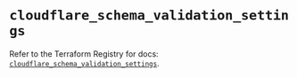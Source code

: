 # `cloudflare_schema_validation_settings`

Refer to the Terraform Registry for docs: [`cloudflare_schema_validation_settings`](https://registry.terraform.io/providers/cloudflare/cloudflare/5.6.0/docs/resources/schema_validation_settings).
